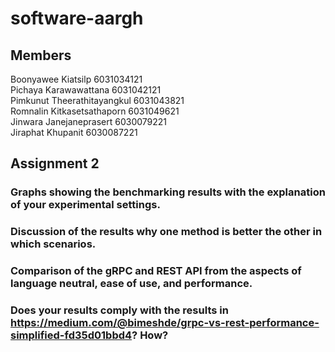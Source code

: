 # software-aargh

## Members

Boonyawee Kiatsilp 6031034121
<br />Pichaya Karawawattana 6031042121
<br />Pimkunut Theerathitayangkul 6031043821
<br />Romnalin Kitkasetsathaporn 6031049621
<br />Jinwara Janejaneprasert 6030079221
<br />Jiraphat Khupanit 6030087221

## Assignment 2
### Graphs showing the benchmarking results with the explanation of your experimental settings.


### Discussion of the results why one method is better the other in which scenarios.


### Comparison of the gRPC and REST API from the aspects of language neutral, ease of use, and performance.


### Does your results comply with the results in https://medium.com/@bimeshde/grpc-vs-rest-performance-simplified-fd35d01bbd4? How?
